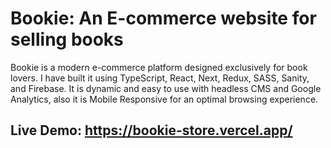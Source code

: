 # Bookie: An E-commerce website for selling books
Bookie is a modern e-commerce platform designed exclusively for book lovers.
I have built it using TypeScript, React, Next, Redux, SASS, Sanity, and Firebase. 
It is dynamic and easy to use with headless CMS and Google Analytics, also it is Mobile Responsive for an optimal browsing experience.
## Live Demo: https://bookie-store.vercel.app/

